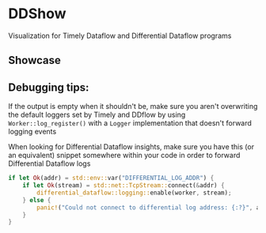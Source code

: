 # DDShow

Visualization for Timely Dataflow and Differential Dataflow programs

## Showcase

[ddshow-large]: https://raw.githubusercontent.com/Kixiron/ddshow/master/assets/ddshow-large.svg

[ddshow]: https://raw.githubusercontent.com/Kixiron/ddshow/master/assets/ddshow.svg

[ddshow-tooltip]: https://raw.githubusercontent.com/Kixiron/ddshow/master/assets/ddshow-tooltip.svg

[citations]: https://raw.githubusercontent.com/Kixiron/ddshow/master/assets/citations.svg

## Debugging tips:

If the output is empty when it shouldn't be, make sure you aren't overwriting the default
loggers set by Timely and DDflow by using `Worker::log_register()` with a `Logger`
implementation that doesn't forward logging events

When looking for Differential Dataflow insights, make sure you have this (or an equivalent)
snippet somewhere within your code in order to forward Differential Dataflow logs

```rust
if let Ok(addr) = std::env::var("DIFFERENTIAL_LOG_ADDR") {
    if let Ok(stream) = std::net::TcpStream::connect(&addr) {
        differential_dataflow::logging::enable(worker, stream);
    } else {
        panic!("Could not connect to differential log address: {:?}", addr);
    }
}
```
